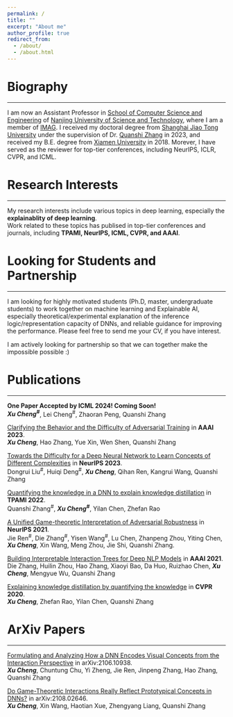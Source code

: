 ```yaml
---
permalink: /
title: ""
excerpt: "About me"
author_profile: true
redirect_from: 
  - /about/
  - /about.html
---
```



# Biography 
---
I am now an Assistant Professor in [School of Computer Science and Engineering](https://cs.njust.edu.cn) of [Nanjing University of Science and Technology](https://www.njust.edu.cn), where I am a member of [IMAG](https://imag-njust.net). I received my doctoral degree from [Shanghai Jiao Tong University](https://www.sjtu.edu.cn/) under the supervision of Dr. [Quanshi Zhang](http://qszhang.com/#) in 2023, and received my B.E. degree from [Xiamen University](https://www.xmu.edu.cn) in 2018. Morever, I have served as the reviewer for top-tier conferences, including NeurIPS, ICLR, CVPR, and ICML.




# Research Interests 
---
My research interests include various topics in deep learning, especially the **explainablity of deep learning**.  
Work related to these topics has publised in top-tier conferences and journals, including **TPAMI, NeurIPS, ICML, CVPR, and AAAI**.



# Looking for Students and Partnership
___
​I am looking for highly motivated students (Ph.D, master, undergraduate students) to work together on machine learning and Explainable AI, especially theoretical/experimental explanation of the inference logic/representation capacity of DNNs, and reliable guidance for improving the performance. Please feel free to send me your CV, if you have interest.

I am actively looking for partnership so that we can together make the impossible possible :)





# Publications
___
**One Paper Accepted by ICML 2024! Coming Soon!**  
_**Xu Cheng<sup>#</sup>**_, Lei Cheng<sup>#</sup>, Zhaoran Peng, Quanshi Zhang

[Clarifying the Behavior and the Difficulty of Adversarial Training](https://ojs.aaai.org/index.php/AAAI/article/view/29032) in **AAAI 2023**.  
_**Xu Cheng**_, Hao Zhang, Yue Xin, Wen Shen, Quanshi Zhang

[Towards the Difficulty for a Deep Neural Network to Learn Concepts of Different Complexities]() in **NeurIPS 2023**.  
Dongrui Liu<sup>#</sup>, Huiqi Deng<sup>#</sup>, _**Xu Cheng**_, Qihan Ren, Kangrui Wang, Quanshi Zhang

[Quantifying the knowledge in a DNN to explain knowledge distillation](https://ieeexplore.ieee.org/stamp/stamp.jsp?tp=&arnumber=9864081) in **TPAMI 2022**.  
Quanshi Zhang<sup>#</sup>, _**Xu Cheng<sup>#</sup>**_, Yilan Chen, Zhefan Rao

[A Unified Game-theoretic Interpretation of Adversarial Robustness](https://proceedings.neurips.cc/paper/2021/file/1f4fe6a4411edc2ff625888b4093e917-Paper.pdf) in **NeurIPS 2021**.  
Jie Ren<sup>#</sup>, Die Zhang<sup>#</sup>, Yisen Wang<sup>#</sup>, Lu Chen, Zhanpeng Zhou, Yiting Chen, _**Xu Cheng**_, Xin Wang, Meng Zhou, Jie Shi, Quanshi Zhang.

[Building Interpretable Interaction Trees for Deep NLP Models](https://cdn.aaai.org/ojs/17685/17685-13-21179-1-2-20210518.pdf) in **AAAI 2021**.  
Die Zhang, Huilin Zhou, Hao Zhang, Xiaoyi Bao, Da Huo, Ruizhao Chen, _**Xu Cheng**_, Mengyue Wu, Quanshi Zhang

[Explaining knowledge distillation by quantifying the knowledge](https://openaccess.thecvf.com/content_CVPR_2020/papers/Cheng_Explaining_Knowledge_Distillation_by_Quantifying_the_Knowledge_CVPR_2020_paper.pdf) in **CVPR 2020**.  
_**Xu Cheng**_, Zhefan Rao, Yilan Chen, Quanshi Zhang




# ArXiv Papers
---
[Formulating and Analyzing How a DNN Encodes Visual Concepts from the Interaction Perspective](https://arxiv.org/pdf/2106.10938) in arXiv:2106.10938.  
_**Xu Cheng**_, Chuntung Chu, Yi Zheng, Jie Ren, Jinpeng Zhang, Hao Zhang, Quanshi Zhang

[Do Game-Theoretic Interactions Really Reflect Prototypical Concepts in DNNs?](https://arxiv.org/pdf/2108.02646) in arXiv:2108.02646.  
_**Xu Cheng**_, Xin Wang, Haotian Xue, Zhengyang Liang, Quanshi Zhang









